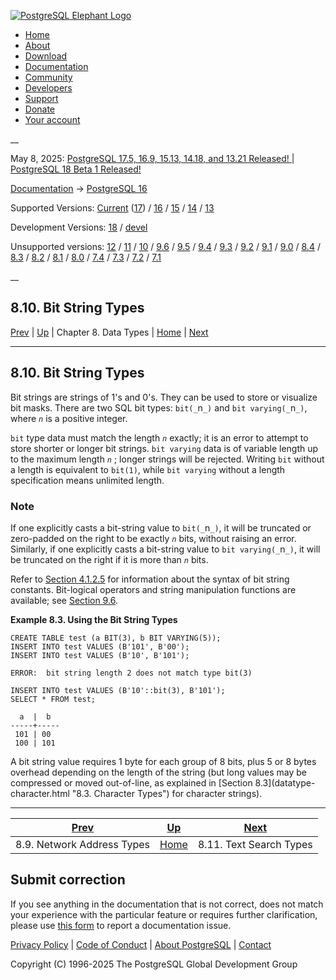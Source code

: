 [ ![PostgreSQL Elephant Logo](/media/img/about/press/elephant.png) ](/)

  * [Home](/ "Home")
  * [About](/about/ "About")
  * [Download](/download/ "Download")
  * [Documentation](/docs/ "Documentation")
  * [Community](/community/ "Community")
  * [Developers](/developer/ "Developers")
  * [Support](/support/ "Support")
  * [Donate](/about/donate/ "Donate")
  * [Your account](/account/ "Your account")

__

May 8, 2025: [ PostgreSQL 17.5, 16.9, 15.13, 14.18, and 13.21 Released! ](/about/news/postgresql-175-169-1513-1418-and-1321-released-3072/) | [ PostgreSQL 18 Beta 1 Released! ](/about/news/postgresql-18-beta-1-released-3070/)

[Documentation](/docs/ "Documentation") -> [PostgreSQL
16](/docs/16/index.html)

Supported Versions: [Current](/docs/current/datatype-bit.html "PostgreSQL 17 -
8.10. Bit String Types") ([17](/docs/17/datatype-bit.html "PostgreSQL 17 -
8.10. Bit String Types")) / [16](/docs/16/datatype-bit.html "PostgreSQL 16 -
8.10. Bit String Types") / [15](/docs/15/datatype-bit.html "PostgreSQL 15 -
8.10. Bit String Types") / [14](/docs/14/datatype-bit.html "PostgreSQL 14 -
8.10. Bit String Types") / [13](/docs/13/datatype-bit.html "PostgreSQL 13 -
8.10. Bit String Types")

Development Versions: [18](/docs/18/datatype-bit.html "PostgreSQL 18 -
8.10. Bit String Types") / [devel](/docs/devel/datatype-bit.html "PostgreSQL
devel - 8.10. Bit String Types")

Unsupported versions: [12](/docs/12/datatype-bit.html "PostgreSQL 12 -
8.10. Bit String Types") / [11](/docs/11/datatype-bit.html "PostgreSQL 11 -
8.10. Bit String Types") / [10](/docs/10/datatype-bit.html "PostgreSQL 10 -
8.10. Bit String Types") / [9.6](/docs/9.6/datatype-bit.html "PostgreSQL 9.6 -
8.10. Bit String Types") / [9.5](/docs/9.5/datatype-bit.html "PostgreSQL 9.5 -
8.10. Bit String Types") / [9.4](/docs/9.4/datatype-bit.html "PostgreSQL 9.4 -
8.10. Bit String Types") / [9.3](/docs/9.3/datatype-bit.html "PostgreSQL 9.3 -
8.10. Bit String Types") / [9.2](/docs/9.2/datatype-bit.html "PostgreSQL 9.2 -
8.10. Bit String Types") / [9.1](/docs/9.1/datatype-bit.html "PostgreSQL 9.1 -
8.10. Bit String Types") / [9.0](/docs/9.0/datatype-bit.html "PostgreSQL 9.0 -
8.10. Bit String Types") / [8.4](/docs/8.4/datatype-bit.html "PostgreSQL 8.4 -
8.10. Bit String Types") / [8.3](/docs/8.3/datatype-bit.html "PostgreSQL 8.3 -
8.10. Bit String Types") / [8.2](/docs/8.2/datatype-bit.html "PostgreSQL 8.2 -
8.10. Bit String Types") / [8.1](/docs/8.1/datatype-bit.html "PostgreSQL 8.1 -
8.10. Bit String Types") / [8.0](/docs/8.0/datatype-bit.html "PostgreSQL 8.0 -
8.10. Bit String Types") / [7.4](/docs/7.4/datatype-bit.html "PostgreSQL 7.4 -
8.10. Bit String Types") / [7.3](/docs/7.3/datatype-bit.html "PostgreSQL 7.3 -
8.10. Bit String Types") / [7.2](/docs/7.2/datatype-bit.html "PostgreSQL 7.2 -
8.10. Bit String Types") / [7.1](/docs/7.1/datatype-bit.html "PostgreSQL 7.1 -
8.10. Bit String Types")

__

8.10. Bit String Types  
---  
[Prev](datatype-net-types.html "8.9. Network Address Types")  | [Up](datatype.html "Chapter 8. Data Types") | Chapter 8. Data Types | [Home](index.html "PostgreSQL 16.9 Documentation") |  [Next](datatype-textsearch.html "8.11. Text Search Types")  
  
* * *

## 8.10. Bit String Types #

Bit strings are strings of 1's and 0's. They can be used to store or visualize
bit masks. There are two SQL bit types: `bit(_`n`_)` and `bit varying(_`n`_)`,
where _`n`_ is a positive integer.

`bit` type data must match the length _`n`_ exactly; it is an error to attempt
to store shorter or longer bit strings. `bit varying` data is of variable
length up to the maximum length _`n`_ ; longer strings will be rejected.
Writing `bit` without a length is equivalent to `bit(1)`, while `bit varying`
without a length specification means unlimited length.

### Note

If one explicitly casts a bit-string value to `bit(_`n`_)`, it will be
truncated or zero-padded on the right to be exactly _`n`_ bits, without
raising an error. Similarly, if one explicitly casts a bit-string value to
`bit varying(_`n`_)`, it will be truncated on the right if it is more than
_`n`_ bits.

Refer to [Section 4.1.2.5](sql-syntax-lexical.html#SQL-SYNTAX-BIT-STRINGS
"4.1.2.5. Bit-String Constants") for information about the syntax of bit
string constants. Bit-logical operators and string manipulation functions are
available; see [Section 9.6](functions-bitstring.html "9.6. Bit String
Functions and Operators").

**Example  8.3. Using the Bit String Types**

    
    
    CREATE TABLE test (a BIT(3), b BIT VARYING(5));
    INSERT INTO test VALUES (B'101', B'00');
    INSERT INTO test VALUES (B'10', B'101');
    
    ERROR:  bit string length 2 does not match type bit(3)
    
    INSERT INTO test VALUES (B'10'::bit(3), B'101');
    SELECT * FROM test;
    
      a  |  b
    -----+-----
     101 | 00
     100 | 101
    
    

  

A bit string value requires 1 byte for each group of 8 bits, plus 5 or 8 bytes
overhead depending on the length of the string (but long values may be
compressed or moved out-of-line, as explained in [Section 8.3](datatype-
character.html "8.3. Character Types") for character strings).

* * *

[Prev](datatype-net-types.html "8.9. Network Address Types")  | [Up](datatype.html "Chapter 8. Data Types") |  [Next](datatype-textsearch.html "8.11. Text Search Types")  
---|---|---  
8.9. Network Address Types  | [Home](index.html "PostgreSQL 16.9 Documentation") |  8.11. Text Search Types  
  
## Submit correction

If you see anything in the documentation that is not correct, does not match
your experience with the particular feature or requires further clarification,
please use [this form](/account/comments/new/16/datatype-bit.html/) to report
a documentation issue.

[Privacy Policy](/about/privacypolicy) | [Code of Conduct](/about/policies/coc/) | [About PostgreSQL](/about/) | [Contact](/about/contact/)  

Copyright (C) 1996-2025 The PostgreSQL Global Development Group


